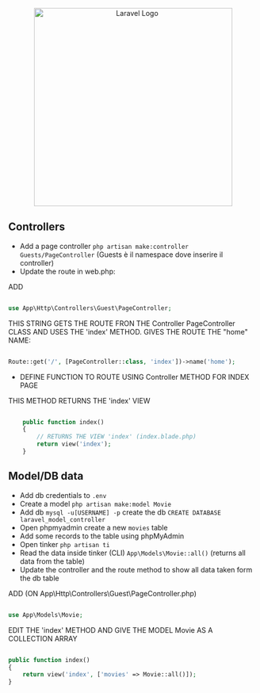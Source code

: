 <p align="center"><a href="https://laravel.com" target="_blank"><img src="https://raw.githubusercontent.com/laravel/art/master/logo-lockup/5%20SVG/2%20CMYK/1%20Full%20Color/laravel-logolockup-cmyk-red.svg" width="400" alt="Laravel Logo"></a></p>

## Controllers

- Add a page controller `php artisan make:controller Guests/PageController` (Guests è il namespace dove inserire il controller)
- Update the route in web.php:

ADD

```php

use App\Http\Controllers\Guest\PageController;


```

THIS STRING GETS THE ROUTE FRON THE Controller PageController CLASS AND USES THE 'index' METHOD. GIVES THE ROUTE THE "home" NAME:

```php

Route::get('/', [PageController::class, 'index'])->name('home');

```


- DEFINE FUNCTION TO ROUTE USING Controller METHOD FOR INDEX PAGE

THIS METHOD RETURNS THE 'index' VIEW

```php

    public function index()
    {
        // RETURNS THE VIEW 'index' (index.blade.php)
        return view('index');
    }

```

## Model/DB data

- Add db credentials to `.env`
- Create a model `php artisan make:model Movie`
- Add db `mysql -u[USERNAME] -p` create the db `CREATE DATABASE laravel_model_controller`
- Open phpmyadmin create a new `movies` table
- Add some records to the table using phpMyAdmin
- Open tinker `php artisan ti`
- Read the data inside tinker (CLI) `App\Models\Movie::all()` (returns all data from the table)
- Update the controller and the  route method to show all data taken form the db table

ADD (ON App\Http\Controllers\Guest\PageController.php)

```php

use App\Models\Movie;

```

EDIT THE 'index' METHOD AND GIVE THE MODEL Movie AS A COLLECTION ARRAY

```php

public function index()
{
    return view('index', ['movies' => Movie::all()]);
}

```
